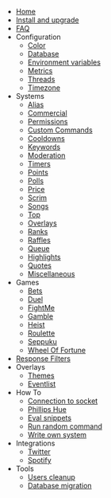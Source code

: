 * [Home](/_archive/9.10.x/)
* [Install and upgrade](/_archive/9.10.x/install-and-upgrade.md)
* [FAQ](/_archive/9.10.x/faq.md)
* Configuration
  * [Color](/_archive/9.10.x/configuration/color.md)
  * [Database](/_archive/9.10.x/configuration/database.md)
  * [Environment variables](/_archive/9.10.x/configuration/env.md)
  * [Metrics](/_archive/9.10.x/configuration/metrics.md)
  * [Threads](/_archive/9.10.x/configuration/threads.md)
  * [Timezone](/_archive/9.10.x/configuration/timezone.md)
* Systems
  * [Alias](/_archive/9.10.x/commands/alias.md)
  * [Commercial](/_archive/9.10.x/commands/commercial.md)
  * [Permissions](/_archive/9.10.x/commands/permissions.md)
  * [Custom Commands](/_archive/9.10.x/commands/custom-commands.md)
  * [Cooldowns](/_archive/9.10.x/commands/cooldowns.md)
  * [Keywords](/_archive/9.10.x/commands/keywords.md)
  * [Moderation](/_archive/9.10.x/commands/moderation.md)
  * [Timers](/_archive/9.10.x/commands/timers.md)
  * [Points](/_archive/9.10.x/commands/points.md)
  * [Polls](/_archive/9.10.x/commands/polls.md)
  * [Price](/_archive/9.10.x/commands/price.md)
  * [Scrim](/_archive/9.10.x/commands/scrim.md)
  * [Songs](/_archive/9.10.x/commands/songs.md)
  * [Top](/_archive/9.10.x/commands/top.md)
  * [Overlays](/_archive/9.10.x/commands/overlays.md)
  * [Ranks](/_archive/9.10.x/commands/ranks.md)
  * [Raffles](/_archive/9.10.x/commands/raffles.md)
  * [Queue](/_archive/9.10.x/commands/queue.md)
  * [Highlights](/_archive/9.10.x/commands/highlights.md)
  * [Quotes](/_archive/9.10.x/commands/quotes.md)
  * [Miscellaneous](/_archive/9.10.x/commands/miscellaneous.md)
* Games
  * [Bets](/_archive/9.10.x/games/bets.md)
  * [Duel](/_archive/9.10.x/games/duel.md)
  * [FightMe](/_archive/9.10.x/games/fightme.md)
  * [Gamble](/_archive/9.10.x/games/gamble.md)
  * [Heist](/_archive/9.10.x/games/heist.md)
  * [Roulette](/_archive/9.10.x/games/roulette.md)
  * [Seppuku](/_archive/9.10.x/games/seppuku.md)
  * [Wheel Of Fortune](/_archive/9.10.x/games/wheelOfFortune.md)
* [Response Filters](/_archive/9.10.x/filters/all.md)
* Overlays
  * [Themes](/_archive/9.10.x/overlays/themes.md)
  * [Eventlist](/_archive/9.10.x/overlays/eventlist.md)
* How To
  * [Connection to socket](/_archive/9.10.x/howto/connection-to-socket.md)
  * [Phillips Hue](/_archive/9.10.x/howto/phillipshue.md)
  * [Eval snippets](/_archive/9.10.x/howto/eval.md)
  * [Run random command](/_archive/9.10.x/howto/run-random-command.md)
  * [Write own system](/_archive/9.10.x/howto/write-own-system.md)
* Integrations
  * [Twitter](/_archive/9.10.x/integrations/twitter.md)
  * [Spotify](/_archive/9.10.x/integrations/spotify.md)
* Tools
  * [Users cleanup](/_archive/9.10.x/tools/users-cleanup.md)
  * [Database migration](/_archive/9.10.x/tools/database.md)